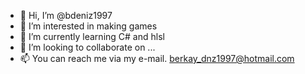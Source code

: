 - 👋 Hi, I’m @bdeniz1997
- 👀 I’m interested in making games
- 🌱 I’m currently learning C# and hlsl
- 💞️ I’m looking to collaborate on ...
- 📫 You can reach me via my e-mail. berkay_dnz1997@hotmail.com

<!---
bdeniz1997/bdeniz1997 is a ✨ special ✨ repository because its `README.md` (this file) appears on your GitHub profile.
You can click the Preview link to take a look at your changes.
--->
